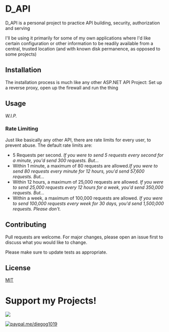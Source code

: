 # D_API

D_API is a personal project to practice API building, security, authorization and serving

I'll be using it primarily for some of my own applications where I'd like certain configuration or other information to be readily available from a central, trusted location (and with known disk permanence, as opposed to some projects)

## Installation
The installation process is much like any other ASP.NET API Project: Set up a reverse proxy, open up the firewall and run the thing

## Usage

_W.I.P._

### Rate Limiting
Just like basically any other API, there are rate limits for every user, to prevent abuse.
The default rate limits are:
- 5 Requests per second. _If you were to send 5 requests every second for a minute, you'd send 300 requests. But..._
- Within 1 minute, a maximum of 80 requests are allowed._If you were to send 80 requests every minute for 12 hours, you'd send 57,600 requests. But..._
- Within 12 hours, a maximum of 25,000 requests are allowed. _If you were to send 25,000 requests every 12 hours for a week, you'd send 350,000 requests. But..._
- Within a week, a maximum of 100,000 requests are allowed. _If you were to send 100,000 requests every week for 30 days, you'd send 1,500,000 requests. Please don't._

## Contributing
Pull requests are welcome. For major changes, please open an issue first to discuss what you would like to change.

Please make sure to update tests as appropriate.

## License
[MIT](https://choosealicense.com/licenses/mit/)

# Support my Projects!
<a href="https://www.buymeacoffee.com/DiegoG1019"><img src="https://img.buymeacoffee.com/button-api/?text=Buy me a coffee&emoji=&slug=DiegoG1019&button_colour=5F7FFF&font_colour=ffffff&font_family=Inter&outline_colour=000000&coffee_colour=FFDD00"></a>

[![paypal.me/diegog1019](https://ionicabizau.github.io/badges/paypal.svg)](https://paypal.me/diegog1019)
